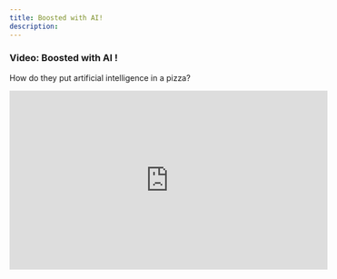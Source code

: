 ```yaml
---
title: Boosted with AI!
description:
---
```


### Video: Boosted with AI !

How do they put artificial intelligence in a pizza?

<iframe width="560" height="315" src="https://www.youtube.com/embed/97ZljRHjJq8" title="YouTube video player" frameborder="0" allow="accelerometer; autoplay; clipboard-write; encrypted-media; gyroscope; picture-in-picture" allowfullscreen></iframe>
